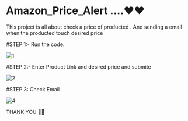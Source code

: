 # Amazon_Price_Alert ....❤️❤️
This project is all about check a price of producted . And sending a email when the producted touch desired price

#STEP 1:-
Run the code.

![1](https://github.com/omkar8087/Amazon_Price_Alert/assets/90601006/02c3af6a-1dbc-43da-835e-623d77e009ab)

#STEP 2:-
Enter Product Link and desired price and submite

![2](https://github.com/omkar8087/Amazon_Price_Alert/assets/90601006/b11afc6a-56fa-4865-9da8-3c82bb27795c)

#STEP 3:
Check Email 

![4](https://github.com/omkar8087/Amazon_Price_Alert/assets/90601006/78098e58-2dd0-4c70-84af-8e7821f1dde8)


THANK YOU 🙏🙏



